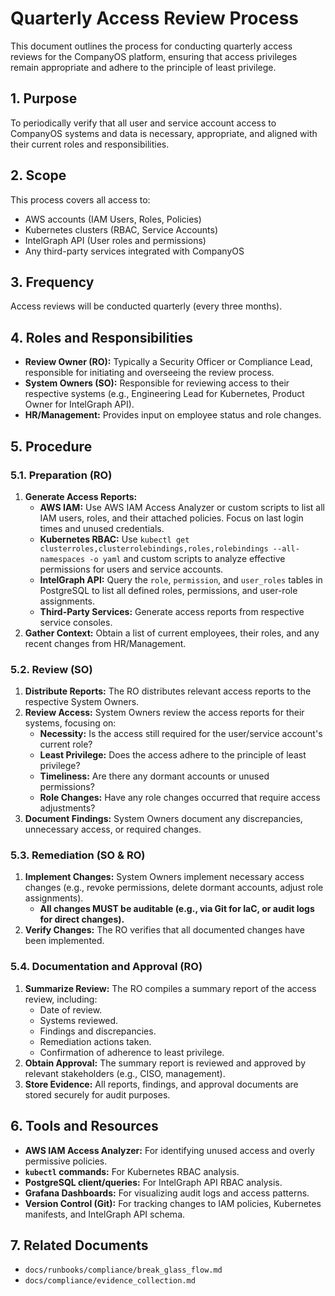 # Quarterly Access Review Process

This document outlines the process for conducting quarterly access reviews for the CompanyOS platform, ensuring that access privileges remain appropriate and adhere to the principle of least privilege.

## 1. Purpose

To periodically verify that all user and service account access to CompanyOS systems and data is necessary, appropriate, and aligned with their current roles and responsibilities.

## 2. Scope

This process covers all access to:

- AWS accounts (IAM Users, Roles, Policies)
- Kubernetes clusters (RBAC, Service Accounts)
- IntelGraph API (User roles and permissions)
- Any third-party services integrated with CompanyOS

## 3. Frequency

Access reviews will be conducted quarterly (every three months).

## 4. Roles and Responsibilities

- **Review Owner (RO):** Typically a Security Officer or Compliance Lead, responsible for initiating and overseeing the review process.
- **System Owners (SO):** Responsible for reviewing access to their respective systems (e.g., Engineering Lead for Kubernetes, Product Owner for IntelGraph API).
- **HR/Management:** Provides input on employee status and role changes.

## 5. Procedure

### 5.1. Preparation (RO)

1.  **Generate Access Reports:**
    - **AWS IAM:** Use AWS IAM Access Analyzer or custom scripts to list all IAM users, roles, and their attached policies. Focus on last login times and unused credentials.
    - **Kubernetes RBAC:** Use `kubectl get clusterroles,clusterrolebindings,roles,rolebindings --all-namespaces -o yaml` and custom scripts to analyze effective permissions for users and service accounts.
    - **IntelGraph API:** Query the `role`, `permission`, and `user_roles` tables in PostgreSQL to list all defined roles, permissions, and user-role assignments.
    - **Third-Party Services:** Generate access reports from respective service consoles.
2.  **Gather Context:** Obtain a list of current employees, their roles, and any recent changes from HR/Management.

### 5.2. Review (SO)

1.  **Distribute Reports:** The RO distributes relevant access reports to the respective System Owners.
2.  **Review Access:** System Owners review the access reports for their systems, focusing on:
    - **Necessity:** Is the access still required for the user/service account's current role?
    - **Least Privilege:** Does the access adhere to the principle of least privilege?
    - **Timeliness:** Are there any dormant accounts or unused permissions?
    - **Role Changes:** Have any role changes occurred that require access adjustments?
3.  **Document Findings:** System Owners document any discrepancies, unnecessary access, or required changes.

### 5.3. Remediation (SO & RO)

1.  **Implement Changes:** System Owners implement necessary access changes (e.g., revoke permissions, delete dormant accounts, adjust role assignments).
    - **All changes MUST be auditable (e.g., via Git for IaC, or audit logs for direct changes).**
2.  **Verify Changes:** The RO verifies that all documented changes have been implemented.

### 5.4. Documentation and Approval (RO)

1.  **Summarize Review:** The RO compiles a summary report of the access review, including:
    - Date of review.
    - Systems reviewed.
    - Findings and discrepancies.
    - Remediation actions taken.
    - Confirmation of adherence to least privilege.
2.  **Obtain Approval:** The summary report is reviewed and approved by relevant stakeholders (e.g., CISO, management).
3.  **Store Evidence:** All reports, findings, and approval documents are stored securely for audit purposes.

## 6. Tools and Resources

- **AWS IAM Access Analyzer:** For identifying unused access and overly permissive policies.
- **`kubectl` commands:** For Kubernetes RBAC analysis.
- **PostgreSQL client/queries:** For IntelGraph API RBAC analysis.
- **Grafana Dashboards:** For visualizing audit logs and access patterns.
- **Version Control (Git):** For tracking changes to IAM policies, Kubernetes manifests, and IntelGraph API schema.

## 7. Related Documents

- `docs/runbooks/compliance/break_glass_flow.md`
- `docs/compliance/evidence_collection.md`
